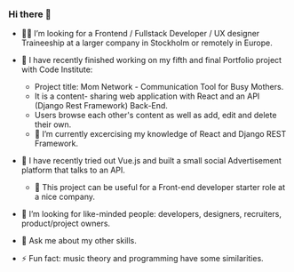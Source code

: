 ### Hi there 👋


- 🕵️‍♀️ I’m looking for a Frontend / Fullstack Developer  / UX designer Traineeship at a larger company in Stockholm or remotely in Europe.


- 🔭 I have recently finished working on my fifth and final Portfolio project with Code Institute: 
    -  Project title: Mom Network - Communication Tool for Busy Mothers.
    -  It is a content- sharing web application with React and an API (Django Rest Framework) Back-End.
    -  Users browse each other's content as well as add, edit and delete their own.
    -  🌱 I’m currently excercising my knowledge of React and Django REST Framework.
- 🔭  I have recently tried out Vue.js and built a small social Advertisement platform that talks to an API.
    - 🌱 This project can be useful for a Front-end developer starter role at a nice company.
- 👯 I’m looking for like-minded people: developers, designers, recruiters, product/project owners.
- 💬 Ask me about my other skills.
- ⚡ Fun fact: music theory and programming have some similarities.
